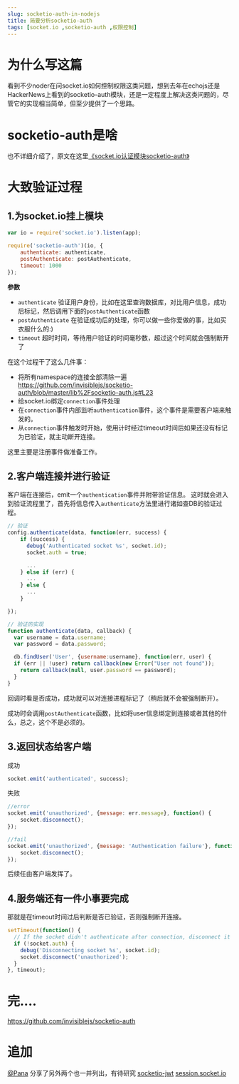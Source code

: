 ```yaml
---
slug: socketio-auth-in-nodejs
title: 简要分析socketio-auth
tags: [socket.io ,socketio-auth ,权限控制]
---
```


# 为什么写这篇
看到不少noder在问socket.io如何控制权限这类问题，想到去年在echojs还是HackerNews上看到的socketio-auth模块，还是一定程度上解决这类问题的，尽管它的实现相当简单，但至少提供了一个思路。

# socketio-auth是啥
也不详细介绍了，原文在这里[《socket.io认证模块socketio-auth》](http://blog.gaoqixhb.com/p/5441fc233ca0d27a07391949)

# 大致验证过程

## 1.为socket.io挂上模块
```js
var io = require('socket.io').listen(app);

require('socketio-auth')(io, {
	authenticate: authenticate,
	postAuthenticate: postAuthenticate,
	timeout: 1000
});
```
**参数**
* `authenticate`  验证用户身份，比如在这里查询数据库，对比用户信息，成功后标记，然后调用下面的`postAuthenticate`函数
* `postAuthenticate` 在验证成功后的处理，你可以做一些你爱做的事，比如买衣服什么的:)
* `timeout`  超时时间，等待用户验证的时间毫秒数，超过这个时间就会强制断开了

在这个过程干了这么几件事：
* 将所有namespace的连接全部清除一遍
https://github.com/invisiblejs/socketio-auth/blob/master/lib%2Fsocketio-auth.js#L23
* 给socket.io绑定`connection`事件处理
* 在`connection`事件内部监听`authentication`事件，这个事件是需要客户端来触发的。
* 从`connection`事件触发时开始，使用计时经过timeout时间后如果还没有标记为已验证，就主动断开连接。

这里主要是注册事件做准备工作。

## 2.客户端连接并进行验证
客户端在连接后，emit一个`authentication`事件并附带验证信息。
这时就会进入到验证流程里了，首先将信息传入`authenticate`方法里进行诸如查DB的验证过程。
```js
// 验证
config.authenticate(data, function(err, success) {
	if (success) {
	  debug('Authenticated socket %s', socket.id);
	  socket.auth = true;

	  ...
	} else if (err) {
	  ...
	} else {
	  ...
	}

});

// 验证的实现
function authenticate(data, callback) {
  var username = data.username;
  var password = data.password;

  db.findUser('User', {username:username}, function(err, user) {
  if (err || !user) return callback(new Error("User not found"));
  	return callback(null, user.password == password);
  }
}
```
回调时看是否成功，成功就可以对连接进程标记了（稍后就不会被强制断开）。

成功时会调用`postAuthenticate`函数，比如将user信息绑定到连接或者其他的什么，总之，这个不是必须的。

## 3.返回状态给客户端
成功
```js
socket.emit('authenticated', success);
```

失败
```js
//error
socket.emit('unauthorized', {message: err.message}, function() {
	socket.disconnect();
});

//fail
socket.emit('unauthorized', {message: 'Authentication failure'}, function() {
	socket.disconnect();
});

```
后续任由客户端发挥了。

## 4.服务端还有一件小事要完成
那就是在timeout时间过后判断是否已验证，否则强制断开连接。
```js
setTimeout(function() {
  // If the socket didn't authenticate after connection, disconnect it
  if (!socket.auth) {
	debug('Disconnecting socket %s', socket.id);
	socket.disconnect('unauthorized');
  }
}, timeout);
```

# 完....
https://github.com/invisiblejs/socketio-auth

# 追加
[@Pana](https://cnodejs.org/user/Pana) 分享了另外两个也一并列出，有待研究
[socketio-jwt](https://github.com/auth0/socketio-jwt)
[session.socket.io](https://github.com/wcamarao/session.socket.io)
